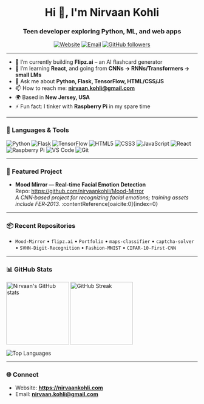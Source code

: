 <!-- Profile Title -->
<h1 align="center">Hi 👋, I'm Nirvaan Kohli</h1>
<h3 align="center">Teen developer exploring Python, ML, and web apps</h3>

<!-- Quick badges -->
<p align="center">
  <a href="https://nirvaankohli.com"><img alt="Website" src="https://img.shields.io/badge/Website-nirvaankohli.com-informational?style=for-the-badge&logo=google-chrome"></a>
  <a href="mailto:nirvaan.kohli@gmail.com"><img alt="Email" src="https://img.shields.io/badge/Email-nirvaan.kohli%40gmail.com-blue?style=for-the-badge&logo=gmail"></a>
  <a href="https://github.com/nirvaankohli"><img alt="GitHub followers" src="https://img.shields.io/github/followers/nirvaankohli?style=for-the-badge"></a>
</p>

---

- 🔭 I’m currently building **Flipz.ai** – an AI flashcard generator  
- 🌱 I’m learning **React**, and going from **CNNs → RNNs/Transformers → small LMs**  
- 💬 Ask me about **Python, Flask, TensorFlow, HTML/CSS/JS**  
- 📫 How to reach me: **nirvaan.kohli@gmail.com**  
- 🌍 Based in **New Jersey, USA**  
- ⚡ Fun fact: I tinker with **Raspberry Pi** in my spare time

---

### 🧰 Languages & Tools
<p>
  <img alt="Python" src="https://img.shields.io/badge/Python-3776AB?logo=python&logoColor=fff">
  <img alt="Flask" src="https://img.shields.io/badge/Flask-000000?logo=flask&logoColor=fff">
  <img alt="TensorFlow" src="https://img.shields.io/badge/TensorFlow-FF6F00?logo=tensorflow&logoColor=fff">
  <img alt="HTML5" src="https://img.shields.io/badge/HTML5-E34F26?logo=html5&logoColor=fff">
  <img alt="CSS3" src="https://img.shields.io/badge/CSS3-1572B6?logo=css3&logoColor=fff">
  <img alt="JavaScript" src="https://img.shields.io/badge/JavaScript-F7DF1E?logo=javascript&logoColor=000">
  <img alt="React" src="https://img.shields.io/badge/React-20232A?logo=react&logoColor=61DAFB">
  <img alt="Raspberry Pi" src="https://img.shields.io/badge/Raspberry%20Pi-A22846?logo=raspberrypi&logoColor=fff">
  <img alt="VS Code" src="https://img.shields.io/badge/VS%20Code-007ACC?logo=visualstudiocode&logoColor=fff">
  <img alt="Git" src="https://img.shields.io/badge/Git-F05032?logo=git&logoColor=fff">
</p>

---

### 🚀 Featured Project
- **Mood Mirror — Real‑time Facial Emotion Detection**  
  Repo: https://github.com/nirvaankohli/Mood-Mirror  
  *A CNN‑based project for recognizing facial emotions; training assets include FER‑2013.* :contentReference[oaicite:0]{index=0}

---

### 📦 Recent Repositories
- `Mood-Mirror` • `flipz.ai` • `Portfolio` • `maps-classifier` • `captcha-solver` • `SVHN-Digit-Recognition` • `Fashion-MNIST` • `CIFAR-10-First-CNN`

---

### 📊 GitHub Stats
<p>
  <img align="left" height="165" src="https://github-readme-stats.vercel.app/api?username=nirvaankohli&show_icons=true&theme=default" alt="Nirvaan's GitHub stats">
</p>
<p>
  <img height="165" src="https://streak-stats.demolab.com?user=nirvaankohli&theme=default" alt="GitHub Streak">
</p>
<p>
  <img src="https://github-readme-stats.vercel.app/api/top-langs/?username=nirvaankohli&layout=compact" alt="Top Languages">
</p>

---

### 🌐 Connect
- Website: **https://nirvaankohli.com**
- Email: **nirvaan.kohli@gmail.com**
